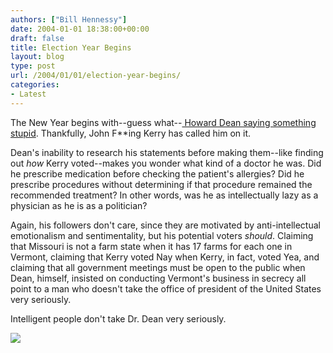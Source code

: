 ```yaml
---
authors: ["Bill Hennessy"]
date: 2004-01-01 18:38:00+00:00
draft: false
title: Election Year Begins
layout: blog
type: post
url: /2004/01/01/election-year-begins/
categories:
- Latest
---
```


The New Year begins with--guess what--[ Howard Dean saying something stupid](https://www.foxnews.com/story/0,2933,107128,00.html). Thankfully, John F**ing Kerry has called him on it.   
  
Dean's inability to research his statements before making them--like finding out _how_ Kerry voted--makes you wonder what kind of a doctor he was. Did he prescribe medication before checking the patient's allergies? Did he prescribe procedures without determining if that procedure remained the recommended treatment? In other words, was he as intellectually lazy as a physician as he is as a politician?   
  
Again, his followers don't care, since they are motivated by anti-intellectual emotionalism and sentimentality, but his potential voters _should_. Claiming that Missouri is not a farm state when it has 17 farms for each one in Vermont, claiming that Kerry voted Nay when Kerry, in fact, voted Yea, and claiming that all government meetings must be open to the public when Dean, himself, insisted on conducting Vermont's business in secrecy all point to a man who doesn't take the office of president of the United States very seriously.   
  
Intelligent people don't take Dr. Dean very seriously.

![](https://blog.billhennessy.com/aggbug.aspx?PostID=816)

